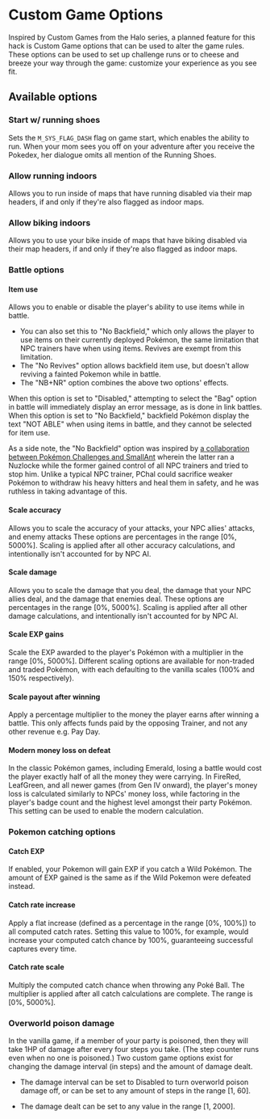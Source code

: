 
# Custom Game Options

Inspired by Custom Games from the Halo series, a planned feature for this hack is Custom Game options that can be used to alter the game rules. These options can be used to set up challenge runs or to cheese and breeze your way through the game: customize your experience as you see fit.

## Available options

### Start w/ running shoes

Sets the `M_SYS_FLAG_DASH` flag on game start, which enables the ability to run. When your mom sees you off on your adventure after you receive the Pokedex, her dialogue omits all mention of the Running Shoes.


### Allow running indoors

Allows you to run inside of maps that have running disabled via their map headers, if and only if they're also flagged as indoor maps.


### Allow biking indoors

Allows you to use your bike inside of maps that have biking disabled via their map headers, if and only if they're also flagged as indoor maps.


### Battle options

#### Item use

Allows you to enable or disable the player's ability to use items while in battle.

* You can also set this to "No Backfield," which only allows the player to use items on their currently deployed Pokémon, the same limitation that NPC trainers have when using items. Revives are exempt from this limitation.
* The "No Revives" option allows backfield item use, but doesn't allow reviving a fainted Pokemon while in battle.
* The "NB+NR" option combines the above two options' effects.

When this option is set to "Disabled," attempting to select the "Bag" option in battle will immediately display an error message, as is done in link battles. When this option is set to "No Backfield," backfield Pokémon display the text "NOT ABLE" when using items in battle, and they cannot be selected for item use.

As a side note, the "No Backfield" option was inspired by [a collaboration between Pokémon Challenges and SmallAnt](https://www.youtube.com/watch?v=_3VwGkml-nk) wherein the latter ran a Nuzlocke while the former gained control of all NPC trainers and tried to stop him. Unlike a typical NPC trainer, PChal could sacrifice weaker Pokémon to withdraw his heavy hitters and heal them in safety, and he was ruthless in taking advantage of this.

#### Scale accuracy

Allows you to scale the accuracy of your attacks, your NPC allies' attacks, and enemy attacks These options are percentages in the range [0%, 5000%]. Scaling is applied after all other accuracy calculations, and intentionally isn't accounted for by NPC AI.

#### Scale damage

Allows you to scale the damage that you deal, the damage that your NPC allies deal, and the damage that enemies deal. These options are percentages in the range [0%, 5000%]. Scaling is applied after all other damage calculations, and intentionally isn't accounted for by NPC AI.

#### Scale EXP gains

Scale the EXP awarded to the player's Pokémon with a multiplier in the range [0%, 5000%]. Different scaling options are available for non-traded and traded Pokémon, with each defaulting to the vanilla scales (100% and 150% respectively).

#### Scale payout after winning

Apply a percentage multiplier to the money the player earns after winning a battle. This only affects funds paid by the opposing Trainer, and not any other revenue e.g. Pay Day.

#### Modern money loss on defeat

In the classic Pokémon games, including Emerald, losing a battle would cost the player exactly half of all the money they were carrying. In FireRed, LeafGreen, and all newer games (from Gen IV onward), the player's money loss is calculated similarly to NPCs' money loss, while factoring in the player's badge count and the highest level amongst their party Pokémon. This setting can be used to enable the modern calculation.

### Pokemon catching options

#### Catch EXP

If enabled, your Pokemon will gain EXP if you catch a Wild Pokémon. The amount of EXP gained is the same as if the Wild Pokemon were defeated instead.

#### Catch rate increase

Apply a flat increase (defined as a percentage in the range [0%, 100%]) to all computed catch rates. Setting this value to 100%, for example, would increase your computed catch chance by 100%, guaranteeing successful captures every time.

#### Catch rate scale

Multiply the computed catch chance when throwing any Poké Ball. The multiplier is applied after all catch calculations are complete. The range is [0%, 5000%].

### Overworld poison damage

In the vanilla game, if a member of your party is poisoned, then they will take 1HP of damage after every four steps you take. (The step counter runs even when no one is poisoned.) Two custom game options exist for changing the damage interval (in steps) and the amount of damage dealt.

* The damage interval can be set to Disabled to turn overworld poison damage off, or can be set to any amount of steps in the range [1, 60].

* The damage dealt can be set to any value in the range [1, 2000].
